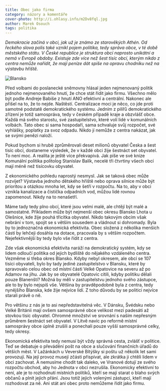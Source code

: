 ```yaml
---
title: Obec jako firma
category: názory a komentáře
cover-photo: http://i.ohlasy.info/m2Dv8fql.jpg
author: Marek Osouch
tags: politika
---
```


*Demokracie začíná v obci, jak už je známo ze starověkých Athén. Od řeckého slova polis také vznikl pojem politika, tedy správa obce, v té době městského státu. V České republice je struktura obcí naprosto unikátní a nemá v Evropě obdoby. Existuje zde více než šest tisíc obcí, kterým nikdo z centra nemůže nařídit, že mají peníze dát spíše na opravu chodníku než na výstavbu hřiště.*

<img src="http://i.ohlasy.info/m2Dv8fq.jpg" alt="Blansko" class="img-responsive">

Před volbami do poslanecké sněmovny hlásal jeden nejmenovaný politik jednoho nejmenovaného hnutí, že chce stát řídit jako firmu. Všechno mělo být podle Andreje Babiše z hnutí ANO efektivní a centrální. Nakonec ale přišel na to, že to nejde. Naštěstí. Centralizace moci je něco, co jde proti samotné podstatě demokratického systému. Jedním z pilířů demokratického zřízení je totiž samospráva, tedy v českém případě kraje a obzvlášť obce. Každá má svého starostu, své zastupitelstvo, které volí lidé v komunálních volbách. Tato obec si sama hospodaří, sama schvaluje svůj rozpočet, své vyhlášky, poplatky za svoz odpadu. Nikdo jí nemůže z centra nakázat, jak se svými penězi naloží.

Pokud bychom si hrubě zprůměrovali deset milionů obyvatel Česka a šest tisíc obcí, dostaneme výsledek, že v každé obci žije šestnáct set obyvatel. To není moc. A realita je ještě více překvapivá. Jak píše ve své knize Komunální politika politolog Stanislav Balík, necelé tři čtvrtiny všech obcí mají méně než tisícovku obyvatel.

Z ekonomického pohledu naprostý nesmysl. Jak se taková obec může rozvíjet? Výstavba jednoho dětského hřiště nebo oprava silnice může být prioritou a otázkou mnoha let, kdy se šetří v rozpočtu. Na to, aby v obci vznikla kanalizace a čistička odpadních vod, můžou lidé rovnou zapomenout. Nikdy na to nenašetří.

Máme tady tedy plno obcí, které jsou velmi malé, ale chtějí být malé a samostatné. Příkladem může být nejmenší obec okresu Blansko Lhota u Olešnice, kde žije pouhá třicítka obyvatel. Nikdo takovým obcím však nebrání v tom, spojit se s větším sousedem a vládnout si dohromady. Byla by to jednoznačná ekonomická efektivita. Obec složená z několika menších částí by lehčeji dosáhla na dotace, pracovala by s větším rozpočtem. Nejefektivnější by tedy bylo vše řídit z centra.

Zde však ekonomická efektivita naráží na demokratický systém, kdy se lidem odloučí politika od jejich bydliště do nějakého vzdáleného centra. Vezměme si třeba okres Blansko. Kdyby nebyl okresem, ale obcí se 107 tisíci obyvateli, bylo by tady jediné zastupitelstvo v Blansku, které by spravovalo celou obec od místní části Velké Opatovice na severu až po Adamov na jihu. Jak by se obyvatelé Opatovic cítili, kdyby politiku dělali pouze Blanenští? Možná by měli v zastupitelstvu jednoho svého zástupce, ale to by bylo nejspíš vše. Většina by pravděpodobně byla z centra, tedy nynějšího Blanska, kde žije nejvíce lidí. Z toho důvodu by se politici nejvíce starali právě o ně.

Pro většinu z nás je to asi nepředstavitelná věc. V Dánsku, Švédsku nebo Velké Británii mají ovšem samosprávné obce velikost mezi padesáti až stovkou tisíc obyvatel. Ohromné množství ve srovnání s naším nepřesným průměrem šestnáct set obyvatel. V Litvě navíc po reformě místní samosprávy obce úplně zrušili a ponechali pouze vyšší samosprávné celky, tedy okresy.

Ekonomická efektivita tedy nemusí být vždy správná cesta, zvlášť v politice. Teď se debatuje o převádění pošt na obce a slučování finančních úřadů do větších měst. V Lažánkách u Veverské Bítýšky si poštu už několik let sami provozují. Na její provoz musejí zčásti přispívat, ale zkrátka ji chtěli lidem v obci zachovat. A nemusíme chodit tak daleko, ve Vranové dotují ze svého rozpočtu obchod, aby ho Jednota v obci nezrušila. Ekonomicky efektivní to není, ale je to rozhodnutí místních politiků, kteří se mají starat o blaho svých občanů a plnit jejich přání. Jsou totiž jejich volenými zástupci, kteří mají rozhodovat za ně. Ani stát ani obec proto nemůžeme řídit jako firmu.


